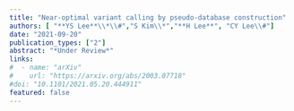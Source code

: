 ```yaml
---
title: "Near-optimal variant calling by pseudo-database construction"
authors: [ "**YS Lee**\\*\\#","S Kim\\*","**H Lee**", "CY Lee\\#"]
date: "2021-09-20"
publication_types: ["2"]
abstract: "*Under Review*"
links:
#  - name: "arXiv"
#    url: "https://arxiv.org/abs/2003.07718"
#doi: "10.1101/2021.05.20.444911"
featured: false
---
```

